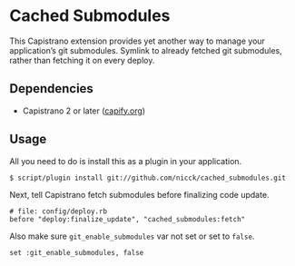 # Cached Submodules

This Capistrano extension provides yet another way to manage your application’s git submodules.
Symlink to already fetched git submodules, rather than fetching it on every deploy.

<!--
Этот плагин является расширением для Capistrano и предостовляет еще один способ деплоть git субмодули вашего приложения.
При стандартном деплое checkout субмодулей пороисходит при каждый раз, даже если из версии не изменилсь. Этот плагин позволяет избежать этого. Однажды задеплоенный субмодуль помещается в папку `shared/submodules/#{submodule_name}/#{submodule_revision}` а в релизе приложения создается ссылка на эту папку. Код субмодуля не загружается при очередном делое если нужная ревизия уже есть на диске.
-->

## Dependencies

- Capistrano 2 or later ([capify.org](http://capify.org))

## Usage

All you need to do is install this as a plugin in your application.

    $ script/plugin install git://github.com/nicck/cached_submodules.git

Next, tell Capistrano fetch submodules before finalizing code update.

    # file: config/deploy.rb
    before "deploy:finalize_update", "cached_submodules:fetch"

Also make sure `git_enable_submodules` var not set or set to `false`.

    set :git_enable_submodules, false
